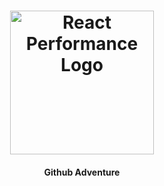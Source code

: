 <h1 align="center">
    <img alt="React Performance Logo" width="230" height="230" src="https://user-images.githubusercontent.com/58401291/153327799-17836d58-1f2a-410e-b688-efcf63aec787.png" />
    <br>
</h1>


<h4 align="center">
 Github Adventure
</h4>
